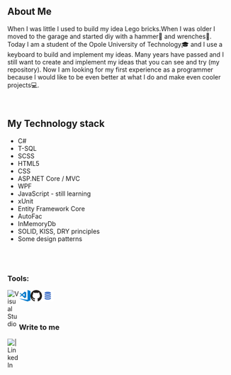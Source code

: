 ## About Me

  When I was little I used to build my idea Lego bricks.When I was older I moved to the garage and started  diy with a hammer:hammer: and wrenches:wrench:.
  Today I am a student of the Opole University of Technology:mortar_board: and I use a keyboard to build and implement my ideas.
  Many years have passed and I still want to create and implement my ideas that you can see and try (my repository).
  Now I am looking for my first experience as a programmer because I would like to be even better at what I do and make even cooler projects:computer:.


<br />


## My Technology stack


- C#
- T-SQL
- SCSS
- HTML5
- CSS
- ASP.NET Core / MVC
- WPF
- JavaScript - still learning 
- xUnit
- Entity Framework Core
- AutoFac
- InMemoryDb
- SOLID, KISS, DRY principles
- Some design patterns




<br />


<br />



### Tools:

<img align="left" alt="Visual Studio" width="26px" src="https://visualstudio.microsoft.com/wp-content/uploads/2019/06/BrandVisualStudioWin2019-3.svg" />
<img align="left" alt="Visual Studio Code" width="26px" src="https://raw.githubusercontent.com/github/explore/80688e429a7d4ef2fca1e82350fe8e3517d3494d/topics/visual-studio-code/visual-studio-code.png" />
<img align="left" alt="GitHub" width="26px" src="https://raw.githubusercontent.com/github/explore/89bdd9644f44d1b12180fd512b95574fe4c54617/topics/github-api/github-api.png" />
<img align="left" alt="SQL" width="26px" src="https://raw.githubusercontent.com/github/explore/80688e429a7d4ef2fca1e82350fe8e3517d3494d/topics/sql/sql.png" />



<br />
<br />
<br />

### Write to me
<a href="https://www.linkedin.com/in/krzysztof-borowiecki58/"><img align="left" alt=" | LinkedIn" width="26px" src="https://image.flaticon.com/icons/svg/174/174857.svg" /></a>


